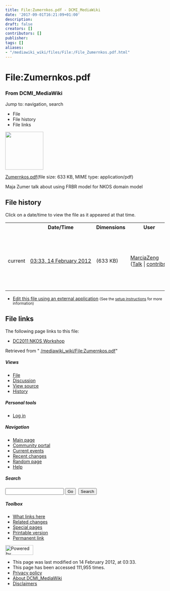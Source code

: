 ```yaml
---
title: File:Zumernkos.pdf - DCMI_MediaWiki
date: '2017-09-01T16:21:09+01:00'
description: 
draft: false
creators: []
contributors: []
publisher: 
tags: []
aliases:
- "/mediawiki_wiki/files/File:/File_Zumernkos.pdf.html"
---
```


<a id="top"></a>
# File:Zumernkos.pdf

### From DCMI\_MediaWiki

Jump to: navigation, search
<!-- start content -->
- File
- File history
- File links

 [<img alt="" src="/skins/common/images/icons/fileicon-pdf.png" width="120" height="120">](/mediawiki_wiki/files/Zumernkos.pdf)

[Zumernkos.pdf](/mediawiki_wiki/files/Zumernkos.pdf "Zumernkos.pdf")‎(file size: 633 KB, MIME type: application/pdf)

Maja Zumer talk about using FRBR model for NKOS domain model

<!-- 
NewPP limit report
Preprocessor node count: 1/1000000
Post-expand include size: 0/2097152 bytes
Template argument size: 0/2097152 bytes
Expensive parser function count: 0/100
-->
## File history

Click on a date/time to view the file as it appeared at that time.

<table class="wikitable filehistory">
  <tr>
    <td></td>
    <th>Date/Time</th>
    <th>Dimensions</th>
    <th>User</th>
    <th>Comment</th>
  </tr>
  <tr>
    <td>current</td>
    <td class="filehistory-selected" style="white-space: nowrap;"><a href="/mediawiki_wiki/files/Zumernkos.pdf">03:33, 14 February 2012</a></td>
    <td> <span style="white-space: nowrap;">(633 KB)</span>
    </td>
    <td>
      <a href="/index.php?title=User:MarciaZeng&amp;action=edit&amp;redlink=1" class="new mw-userlink" title="User:MarciaZeng (page does not exist)">MarciaZeng</a> <span style="white-space: nowrap;"> <span class="mw-usertoollinks">(<a href="/index.php?title=User_talk:MarciaZeng&amp;action=edit&amp;redlink=1" class="new" title="User talk:MarciaZeng (page does not exist)">Talk</a> | <a href="/index.php/Special:Contributions/MarciaZeng" title="Special:Contributions/MarciaZeng">contribs</a>)</span></span>
    </td>
    <td> <span class="comment">(Maja Zumer talk about using FRBR model for NKOS domain model)</span>
    </td>
  </tr>
</table>

  

- [Edit this file using an external application](/index.php?title=File:Zumernkos.pdf&action=edit&externaledit=true&mode=file "File:Zumernkos.pdf") <small>(See the <a href="http://www.mediawiki.org/wiki/Manual:External_editors" class="external text" rel="nofollow">setup instructions</a> for more information)</small>

## File links

The following page links to this file:

- [DC2011 NKOS Workshop](/index.php/DC2011_NKOS_Workshop "DC2011 NKOS Workshop")

Retrieved from " [/mediawiki_wiki/File:Zumernkos.pdf](/mediawiki_wiki/files/File:/File:Zumernkos.pdf.html)"

<!-- end content -->

##### Views

- [File](/mediawiki_wiki/files/File:/File:Zumernkos.pdf.html "View the file page [c]")
- [Discussion](/index.php?title=File_talk:Zumernkos.pdf&action=edit&redlink=1 "Discussion about the content page [t]")
- [View source](/index.php?title=File:Zumernkos.pdf&action=edit "This page is protected.
You can view its source [e]")
- [History](/index.php?title=File:Zumernkos.pdf&action=history "Past revisions of this page [h]")

##### Personal tools

- [Log in](/index.php?title=Special:UserLogin&returnto=File:Zumernkos.pdf "You are encouraged to log in; however, it is not mandatory [o]")

<script type="text/javascript"> if (window.isMSIE55) fixalpha(); </script>

##### Navigation

- [Main page](/index.php/Main_Page "Visit the main page [z]")
- [Community portal](/index.php/DCMI_MediaWiki:Community_portal "About the project, what you can do, where to find things")
- [Current events](/index.php/DCMI_MediaWiki:Current_events "Find background information on current events")
- [Recent changes](/index.php/Special:RecentChanges "The list of recent changes in the wiki [r]")
- [Random page](/index.php/Special:Random "Load a random page [x]")
- [Help](/index.php/Help:Contents "The place to find out")

##### <label for="searchInput">Search</label>

<form action="/index.php" id="searchform">
				<input type="hidden" name="title" value="Special:Search">
				<input id="searchInput" title="Search DCMI_MediaWiki" accesskey="f" type="search" name="search">
				<input type="submit" name="go" class="searchButton" id="searchGoButton" value="Go" title="Go to a page with this exact name if exists"> 
				<input type="submit" name="fulltext" class="searchButton" id="mw-searchButton" value="Search" title="Search the pages for this text">
			</form>

##### Toolbox

- [What links here](/index.php/Special:WhatLinksHere/File:Zumernkos.pdf "List of all wiki pages that link here [j]")
- [Related changes](/index.php/Special:RecentChangesLinked/File:Zumernkos.pdf "Recent changes in pages linked from this page [k]")
- [Special pages](/index.php/Special:SpecialPages "List of all special pages [q]")
- [Printable version](/index.php?title=File:Zumernkos.pdf&printable=yes "Printable version of this page [p]")
- [Permanent link](/index.php?title=File:Zumernkos.pdf&oldid=2623 "Permanent link to this revision of the page")

<!-- end of the left (by default at least) column -->

 [<img src="/skins/common/images/poweredby_mediawiki_88x31.png" height="31" width="88" alt="Powered by MediaWiki">](http://www.mediawiki.org/)

- This page was last modified on 14 February 2012, at 03:33.
- This page has been accessed 111,955 times.
- [Privacy policy](/index.php/DCMI_MediaWiki:Privacy_policy "DCMI MediaWiki:Privacy policy")
- [About DCMI\_MediaWiki](/index.php/DCMI_MediaWiki:About "DCMI MediaWiki:About")
- [Disclaimers](/index.php/DCMI_MediaWiki:General_disclaimer "DCMI MediaWiki:General disclaimer")

<script>if (window.runOnloadHook) runOnloadHook();</script><!-- Served in 0.558 secs. -->
